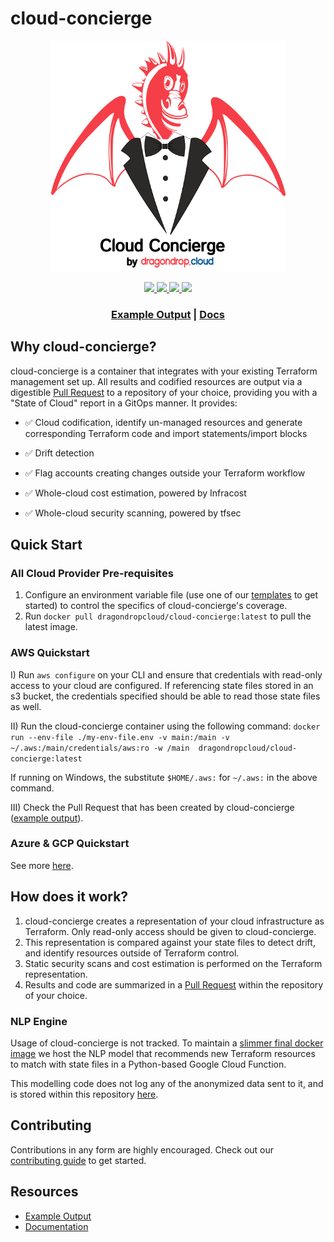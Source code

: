 # cloud-concierge
<p align="center">
<img width="375" src=./images/cloud-concierge-logo.png>
</p>

<p align = "center">
<a href="https://goreportcard.com/report/github.com/dragondrop-cloud/cloud-concierge/main" alt="Go Report">
   <img src="https://img.shields.io/badge/Go_Report-A+-green" />
</a>

<a href="https://github.com/dragondrop-cloud/cloud-concierge/actions/workflows/ci.yml?query=branch%3Aprod" alt="Coverage Report">
   <img src="https://img.shields.io/badge/Tests-passing-darkgreen" />
</a>

<a href="https://hub.docker.com/r/dragondropcloud/cloud-concierge/tags" alt="Latest Docker Version">
   <img src="https://img.shields.io/badge/docker-v0.2.0-blue" />
</a>

<a href="https://hub.docker.com/r/dragondropcloud/cloud-concierge" alt="Total Downloads">
   <img src="https://img.shields.io/badge/downloads-13.6k-maroon" />
</a>

<h3 align="center">
<a href="https://github.com/dragondrop-cloud/cloud-concierge-example/pull/3" target="_blank">Example Output</a> |
<a href="https://docs.cloudconcierge.io" target="_blank">Docs</a>
</h3>

## Why cloud-concierge?
cloud-concierge is a container that integrates with your existing Terraform management set up.
All results and codified resources are output via a digestible [Pull Request](https://github.com/dragondrop-cloud/cloud-concierge-example/pull/3) to a repository of your choice, providing you with a "State of Cloud"
report in a GitOps manner. It provides:
- &#9989; Cloud codification, identify un-managed resources and generate corresponding Terraform code and import statements/import blocks

- &#9989; Drift detection

- &#9989; Flag accounts creating changes outside your Terraform workflow

- &#9989; Whole-cloud cost estimation, powered by Infracost

- &#9989; Whole-cloud security scanning, powered by tfsec

## Quick Start
### All Cloud Provider Pre-requisites
1) Configure an environment variable file (use one of our [templates](https://github.com/dragondrop-cloud/cloud-concierge/tree/dev/examples/environments/) to get started) to control the specifics of cloud-concierge's coverage.
2) Run `docker pull dragondropcloud/cloud-concierge:latest` to pull the latest image.

### AWS Quickstart
I) Run `aws configure` on your CLI and ensure that credentials with read-only access to your cloud are configured. If referencing state files stored in an s3 bucket, the credentials specified should be able to read those state files as well.

II) Run the cloud-concierge container using the following command:
   `
   docker run --env-file ./my-env-file.env -v main:/main -v ~/.aws:/main/credentials/aws:ro -w /main  dragondropcloud/cloud-concierge:latest
   `

If running on Windows, the substitute `$HOME/.aws:` for `~/.aws:` in the above command.

III) Check the Pull Request that has been created by cloud-concierge ([example output](https://github.com/dragondrop-cloud/cloud-concierge-example/pull/3)).

### Azure & GCP Quickstart
See more [here](https://docs.cloudconcierge.io/quick-start#gcp).

## How does it work?
1) cloud-concierge creates a representation of your cloud infrastructure as Terraform. Only read-only access should be given to cloud-concierge.
2) This representation is compared against your state files to detect drift, and identify resources outside of Terraform control.
3) Static security scans and cost estimation is performed on the Terraform representation.
4) Results and code are summarized in a [Pull Request](https://docs.cloudconcierge.io/how-it-works/pull-request-output) within the repository of your choice.

### NLP Engine
Usage of cloud-concierge is not tracked. To maintain a [slimmer final docker image](https://medium.com/@hello_9187/ripping-out-python-and-reducing-our-docker-image-size-by-87-b61beda90ce4)
we host the NLP model that recommends new Terraform resources to match with state files in a Python-based Google Cloud Function.

This modelling code does not log any of the anonymized data sent to it,
and is stored within this repository [here](https://github.com/dragondrop-cloud/cloud-concierge/blob/1c31a98cec6d2c1189c9e4da35c616de100c04bb/nlpengine/main.py).

## Contributing
Contributions in any form are highly encouraged. Check out our [contributing guide](CONTRIBUTING.md) to get started.

## Resources
- [Example Output](https://github.com/dragondrop-cloud/cloud-concierge-example/pull/3)
- [Documentation](https://docs.cloudconcierge.io)
